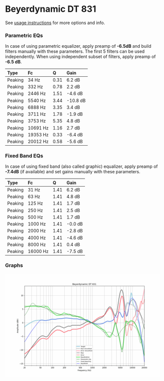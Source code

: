 # Beyerdynamic DT 831
See [usage instructions](https://github.com/jaakkopasanen/AutoEq#usage) for more options and info.

### Parametric EQs
In case of using parametric equalizer, apply preamp of **-6.5dB** and build filters manually
with these parameters. The first 5 filters can be used independently.
When using independent subset of filters, apply preamp of **-6.5 dB**.

| Type    | Fc       |    Q | Gain     |
|:--------|:---------|:-----|:---------|
| Peaking | 34 Hz    | 0.31 | 6.2 dB   |
| Peaking | 332 Hz   | 0.78 | 2.2 dB   |
| Peaking | 2446 Hz  | 1.51 | -4.6 dB  |
| Peaking | 5540 Hz  | 3.44 | -10.8 dB |
| Peaking | 6888 Hz  | 3.35 | 3.4 dB   |
| Peaking | 3711 Hz  | 1.78 | -1.9 dB  |
| Peaking | 3753 Hz  | 5.35 | 4.8 dB   |
| Peaking | 10691 Hz | 1.16 | 2.7 dB   |
| Peaking | 19353 Hz | 0.33 | -6.4 dB  |
| Peaking | 20012 Hz | 0.58 | -5.6 dB  |

### Fixed Band EQs
In case of using fixed band (also called graphic) equalizer, apply preamp of **-7.4dB**
(if available) and set gains manually with these parameters.

| Type    | Fc       |    Q | Gain    |
|:--------|:---------|:-----|:--------|
| Peaking | 31 Hz    | 1.41 | 6.2 dB  |
| Peaking | 63 Hz    | 1.41 | 4.8 dB  |
| Peaking | 125 Hz   | 1.41 | 1.7 dB  |
| Peaking | 250 Hz   | 1.41 | 2.5 dB  |
| Peaking | 500 Hz   | 1.41 | 1.7 dB  |
| Peaking | 1000 Hz  | 1.41 | -0.0 dB |
| Peaking | 2000 Hz  | 1.41 | -2.8 dB |
| Peaking | 4000 Hz  | 1.41 | -4.6 dB |
| Peaking | 8000 Hz  | 1.41 | 0.4 dB  |
| Peaking | 16000 Hz | 1.41 | -7.5 dB |

### Graphs
![](./Beyerdynamic%20DT%20831.png)
